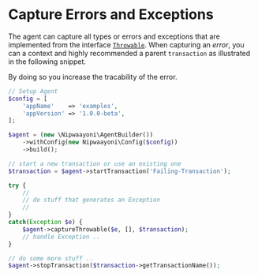# Capture Errors and Exceptions
The agent can capture all types or errors and exceptions that are implemented from the interface [`Throwable`](http://php.net/manual/en/class.throwable.php). When capturing an _error_, you can a context and highly recommended a parent `transaction` as illustrated in the following snippet.

By doing so you increase the tracability of the error.

```php
// Setup Agent
$config = [
    'appName'    => 'examples',
    'appVersion' => '1.0.0-beta',
];

$agent = (new \Nipwaayoni\AgentBuilder())
    ->withConfig(new Nipwaayoni\Config($config))
    ->build();

// start a new transaction or use an existing one
$transaction = $agent->startTransaction('Failing-Transaction');

try {
    //
    // do stuff that generates an Exception
    //
}
catch(Exception $e) {
    $agent->captureThrowable($e, [], $transaction);
    // handle Exception ..
}

// do some more stuff ..
$agent->stopTransaction($transaction->getTransactionName());
```

